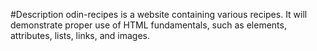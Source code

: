 #Description
odin-recipes is a website containing various recipes.  It will demonstrate proper use of HTML fundamentals, such as elements, attributes, lists, links, and images.